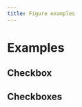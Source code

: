 ```yaml
---
title: Figure examples
---
```


# Examples

## Checkbox

<PreviewPlayground
  :html="() => import('./stories/checkbox.twig')"
  :script="() => import('./stories/app.js?raw')"
  />

## Checkboxes

<PreviewPlayground
  :html="() => import('./stories/checkboxes.twig')"
  :script="() => import('./stories/app.js?raw')"
  />
